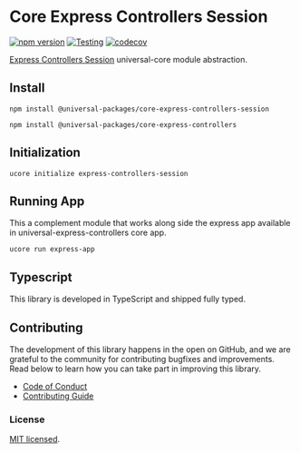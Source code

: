 # Core Express Controllers Session

[![npm version](https://badge.fury.io/js/@universal-packages%2Fcore-express-controllers-session.svg)](https://www.npmjs.com/package/@universal-packages/core-express-controllers-session)
[![Testing](https://github.com/universal-packages/universal-core-express-controllers-session/actions/workflows/testing.yml/badge.svg)](https://github.com/universal-packages/universal-core-express-controllers-session/actions/workflows/testing.yml)
[![codecov](https://codecov.io/gh/universal-packages/universal-core-express-controllers-session/branch/main/graph/badge.svg?token=CXPJSN8IGL)](https://codecov.io/gh/universal-packages/universal-core-express-controllers-session)

[Express Controllers Session](https://github.com/universal-packages/universal-express-controllers-session) universal-core module abstraction.

## Install

```shell
npm install @universal-packages/core-express-controllers-session

npm install @universal-packages/core-express-controllers
```

## Initialization

```shell
ucore initialize express-controllers-session
```

## Running App

This a complement module that works along side the express app available in universal-express-controllers core app.

```
ucore run express-app
```

## Typescript

This library is developed in TypeScript and shipped fully typed.

## Contributing

The development of this library happens in the open on GitHub, and we are grateful to the community for contributing bugfixes and improvements. Read below to learn how you can take part in improving this library.

- [Code of Conduct](./CODE_OF_CONDUCT.md)
- [Contributing Guide](./CONTRIBUTING.md)

### License

[MIT licensed](./LICENSE).

